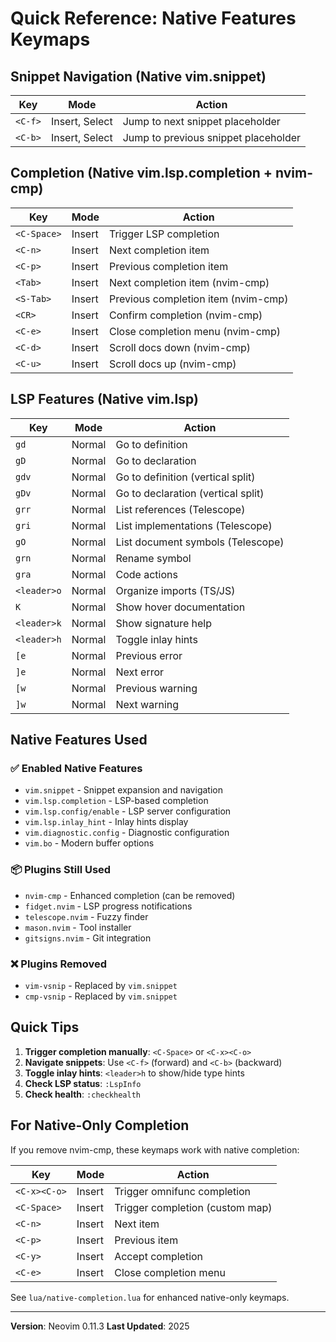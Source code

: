 # Quick Reference: Native Features Keymaps

## Snippet Navigation (Native vim.snippet)

| Key | Mode | Action |
|-----|------|--------|
| `<C-f>` | Insert, Select | Jump to next snippet placeholder |
| `<C-b>` | Insert, Select | Jump to previous snippet placeholder |

## Completion (Native vim.lsp.completion + nvim-cmp)

| Key | Mode | Action |
|-----|------|--------|
| `<C-Space>` | Insert | Trigger LSP completion |
| `<C-n>` | Insert | Next completion item |
| `<C-p>` | Insert | Previous completion item |
| `<Tab>` | Insert | Next completion item (nvim-cmp) |
| `<S-Tab>` | Insert | Previous completion item (nvim-cmp) |
| `<CR>` | Insert | Confirm completion (nvim-cmp) |
| `<C-e>` | Insert | Close completion menu (nvim-cmp) |
| `<C-d>` | Insert | Scroll docs down (nvim-cmp) |
| `<C-u>` | Insert | Scroll docs up (nvim-cmp) |

## LSP Features (Native vim.lsp)

| Key | Mode | Action |
|-----|------|--------|
| `gd` | Normal | Go to definition |
| `gD` | Normal | Go to declaration |
| `gdv` | Normal | Go to definition (vertical split) |
| `gDv` | Normal | Go to declaration (vertical split) |
| `grr` | Normal | List references (Telescope) |
| `gri` | Normal | List implementations (Telescope) |
| `gO` | Normal | List document symbols (Telescope) |
| `grn` | Normal | Rename symbol |
| `gra` | Normal | Code actions |
| `<leader>o` | Normal | Organize imports (TS/JS) |
| `K` | Normal | Show hover documentation |
| `<leader>k` | Normal | Show signature help |
| `<leader>h` | Normal | Toggle inlay hints |
| `[e` | Normal | Previous error |
| `]e` | Normal | Next error |
| `[w` | Normal | Previous warning |
| `]w` | Normal | Next warning |

## Native Features Used

### ✅ Enabled Native Features
- `vim.snippet` - Snippet expansion and navigation
- `vim.lsp.completion` - LSP-based completion
- `vim.lsp.config/enable` - LSP server configuration
- `vim.lsp.inlay_hint` - Inlay hints display
- `vim.diagnostic.config` - Diagnostic configuration
- `vim.bo` - Modern buffer options

### 📦 Plugins Still Used
- `nvim-cmp` - Enhanced completion (can be removed)
- `fidget.nvim` - LSP progress notifications
- `telescope.nvim` - Fuzzy finder
- `mason.nvim` - Tool installer
- `gitsigns.nvim` - Git integration

### ❌ Plugins Removed
- `vim-vsnip` - Replaced by `vim.snippet`
- `cmp-vsnip` - Replaced by `vim.snippet`

## Quick Tips

1. **Trigger completion manually**: `<C-Space>` or `<C-x><C-o>`
2. **Navigate snippets**: Use `<C-f>` (forward) and `<C-b>` (backward)
3. **Toggle inlay hints**: `<leader>h` to show/hide type hints
4. **Check LSP status**: `:LspInfo`
5. **Check health**: `:checkhealth`

## For Native-Only Completion

If you remove nvim-cmp, these keymaps work with native completion:

| Key | Mode | Action |
|-----|------|--------|
| `<C-x><C-o>` | Insert | Trigger omnifunc completion |
| `<C-Space>` | Insert | Trigger completion (custom map) |
| `<C-n>` | Insert | Next item |
| `<C-p>` | Insert | Previous item |
| `<C-y>` | Insert | Accept completion |
| `<C-e>` | Insert | Close completion menu |

See `lua/native-completion.lua` for enhanced native-only keymaps.

---

**Version**: Neovim 0.11.3
**Last Updated**: 2025
